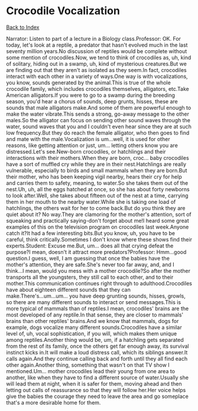 # Crocodile Vocalization
[Back to Index](https://github.com/windows10010/tpoExtractor/blob/master/README.md)

Narrator: Listen to part of a lecture in a Biology class.Professor: OK. For today, let's look at a reptile, a predator that hasn't evolved much in the last seventy million years.No discussion of reptiles would be complete without some mention of crocodiles.Now, we tend to think of crocodiles as, uh, kind of solitary, hiding out in a swamp, uh, kind of mysterious creatures.But we are finding out that they aren't as isolated as they seem.In fact, crocodiles interact with each other in a variety of ways.One way is with vocalizations, you know, sounds generated by the animal.This is true of the whole crocodile family, which includes crocodiles themselves, alligators, etc.Take American alligators.If you were to go to a swamp during the breeding season, you'd hear a chorus of sounds, deep grunts, hisses, these are sounds that male alligators make.And some of them are powerful enough to make the water vibrate.This sends a strong, go-away message to the other males.So the alligator can focus on sending other sound waves through the water, sound waves that you and I couldn't even hear since they are at such low frequency.But they do reach the female alligator, who then goes to find and mate with the male.Vocalization is um...well, it is used for other reasons, like getting attention or just, um... letting others know you are distressed.Let's see.New-born crocodiles, or hatchlings and their interactions with their mothers.When they are born, croc... baby crocodiles have a sort of muffled cry while they are in their nest.Hatchlings are really vulnerable, especially to birds and small mammals when they are born.But their mother, who has been keeping vigil nearby, hears their cry for help and carries them to safety, meaning, to water.So she takes them out of the nest.Uh, uh, all the eggs hatched at once, so she has about forty newborns to look after.Well, she takes about fifteen out of the nest at a time, carrying them in her mouth to the nearby water.While she is taking one load of hatchlings, the others wait for her to come back.But do you think they are quiet about it? No way.They are clamoring for the mother's attention, sort of squeaking and practically saying-don't forget about me!I heard some great examples of this on the television program on crocodiles last week.Anyone catch it?It had a few interesting bits.But you know, uh, you have to be careful, think critically.Sometimes I don't know where these shows find their experts.Student: Excuse me.But, um... does all that crying defeat the purpose?I mean, doesn't it attract more predators?Professor: Hmm...good question.I guess, well, I am guessing that once the babies have the mother's attention, they are safe.She's never too far away, and, and I think...I mean, would you mess with a mother crocodile?So after the mother transports all the youngsters, they still call to each other, and to their mother.This communication continues right through to adulthood.Crocodiles have about eighteen different sounds that they can make.There's...um...um… you have deep grunting sounds, hisses, growls, so there are many different sounds to interact or send messages.This is more typical of mammals than of reptiles.I mean, crocodiles' brains are the most developed of any reptile.In that sense, they are closer to mammals' brains than other reptiles' brains.And we know that mammals, dogs for example, dogs vocalize many different sounds.Crocodiles have a similar level of, uh, vocal sophistication, if you will, which makes them unique among reptiles.Another thing would be, um, if a hatchling gets separated from the rest of its family, once the others get far enough away, its survival instinct kicks in.It will make a loud distress call, which its siblings answer.It calls again.And they continue calling back and forth until they all find each other again.Another thing, something that wasn't on that TV show I mentioned.Um... mother crocodiles lead their young from one area to another, like when they have to find a different source of water.Usually she will lead them at night, when it is safer for them, moving ahead and then letting out calls of reassurance so that they will follow her.Her voice helps give the babies the courage they need to leave the area and go someplace that's a more desirable home for them. 